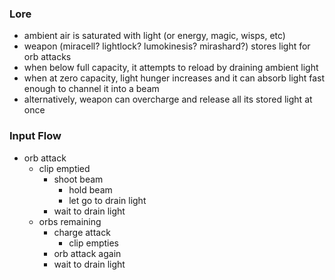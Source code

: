 ### Lore
- ambient air is saturated with light (or energy, magic, wisps, etc)
- weapon (miracell? lightlock? lumokinesis? mirashard?) stores light for orb attacks
- when below full capacity, it attempts to reload by draining ambient light
- when at zero capacity, light hunger increases and it can absorb light fast enough to channel it into a beam
- alternatively, weapon can overcharge and release all its stored light at once

### Input Flow
- orb attack
	- clip emptied
		- shoot beam
			- hold beam
			- let go to drain light
		- wait to drain light
	- orbs remaining
		- charge attack
			- clip empties
		- orb attack again
		- wait to drain light
